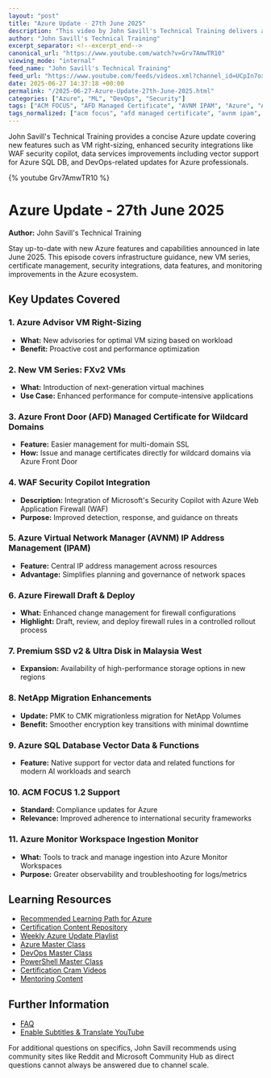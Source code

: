 ```yaml
---
layout: "post"
title: "Azure Update - 27th June 2025"
description: "This video by John Savill's Technical Training delivers a rapid update on recent developments and enhancements in Microsoft Azure. Key topics include Azure Advisor VM right-sizing, latest VM types, managed certificates, security copilot integration with WAF, firewall improvements, NetApp migration, Azure SQL vector data support, ACM FOCUS updates, and Azure Monitor Workspace ingestion. The summary is aimed at Azure professionals seeking up-to-date knowledge on infrastructure, security, and cloud service advancements."
author: "John Savill's Technical Training"
excerpt_separator: <!--excerpt_end-->
canonical_url: "https://www.youtube.com/watch?v=Grv7AmwTR10"
viewing_mode: "internal"
feed_name: "John Savill's Technical Training"
feed_url: "https://www.youtube.com/feeds/videos.xml?channel_id=UCpIn7ox7j7bH_OFj7tYouOQ"
date: 2025-06-27 14:37:18 +00:00
permalink: "/2025-06-27-Azure-Update-27th-June-2025.html"
categories: ["Azure", "ML", "DevOps", "Security"]
tags: ["ACM FOCUS", "AFD Managed Certificate", "AVNM IPAM", "Azure", "Azure Advisor", "Azure Cloud", "Azure Firewall", "Azure Monitor Workspace", "Azure SQL Database", "Azure Updates", "Cloud", "Cloud Infrastructure", "Cloud Security", "DevOps", "Draft & Deploy", "FXv2 VMs", "IaaS", "Infrastructure as A Service", "John Savill", "Managed Certificates", "Microsoft", "Microsoft Azure", "ML", "NetApp Migration", "Prem SSD V2", "Security", "Vector Data", "Videos", "WAF Security Copilot", "Workload Optimization"]
tags_normalized: ["acm focus", "afd managed certificate", "avnm ipam", "azure", "azure advisor", "azure cloud", "azure firewall", "azure monitor workspace", "azure sql database", "azure updates", "cloud", "cloud infrastructure", "cloud security", "devops", "draft deploy", "fxv2 vms", "iaas", "infrastructure as a service", "john savill", "managed certificates", "microsoft", "microsoft azure", "ml", "netapp migration", "prem ssd v2", "security", "vector data", "videos", "waf security copilot", "workload optimization"]
---
```


John Savill's Technical Training provides a concise Azure update covering new features such as VM right-sizing, enhanced security integrations like WAF security copilot, data services improvements including vector support for Azure SQL DB, and DevOps-related updates for Azure professionals.<!--excerpt_end-->

{% youtube Grv7AmwTR10 %}

# Azure Update - 27th June 2025

**Author:** John Savill's Technical Training

Stay up-to-date with new Azure features and capabilities announced in late June 2025. This episode covers infrastructure guidance, new VM series, certificate management, security integrations, data features, and monitoring improvements in the Azure ecosystem.

## Key Updates Covered

### 1. Azure Advisor VM Right-Sizing

- **What:** New advisories for optimal VM sizing based on workload
- **Benefit:** Proactive cost and performance optimization

### 2. New VM Series: FXv2 VMs

- **What:** Introduction of next-generation virtual machines
- **Use Case:** Enhanced performance for compute-intensive applications

### 3. Azure Front Door (AFD) Managed Certificate for Wildcard Domains

- **Feature:** Easier management for multi-domain SSL
- **How:** Issue and manage certificates directly for wildcard domains via Azure Front Door

### 4. WAF Security Copilot Integration

- **Description:** Integration of Microsoft's Security Copilot with Azure Web Application Firewall (WAF)
- **Purpose:** Improved detection, response, and guidance on threats

### 5. Azure Virtual Network Manager (AVNM) IP Address Management (IPAM)

- **Feature:** Central IP address management across resources
- **Advantage:** Simplifies planning and governance of network spaces

### 6. Azure Firewall Draft & Deploy

- **What:** Enhanced change management for firewall configurations
- **Highlight:** Draft, review, and deploy firewall rules in a controlled rollout process

### 7. Premium SSD v2 & Ultra Disk in Malaysia West

- **Expansion:** Availability of high-performance storage options in new regions

### 8. NetApp Migration Enhancements

- **Update:** PMK to CMK migrationless migration for NetApp Volumes
- **Benefit:** Smoother encryption key transitions with minimal downtime

### 9. Azure SQL Database Vector Data & Functions

- **Feature:** Native support for vector data and related functions for modern AI workloads and search

### 10. ACM FOCUS 1.2 Support

- **Standard:** Compliance updates for Azure
- **Relevance:** Improved adherence to international security frameworks

### 11. Azure Monitor Workspace Ingestion Monitor

- **What:** Tools to track and manage ingestion into Azure Monitor Workspaces
- **Purpose:** Greater observability and troubleshooting for logs/metrics

## Learning Resources

- [Recommended Learning Path for Azure](https://learn.onboardtoazure.com)
- [Certification Content Repository](https://github.com/johnthebrit/CertificationMaterials)
- [Weekly Azure Update Playlist](https://youtube.com/playlist?list=PLlVtbbG169nEv7jSfOVmQGRp9wAoAM0Ks)
- [Azure Master Class](https://youtube.com/playlist?list=PLlVtbbG169nGccbp8VSpAozu3w9xSQJoY)
- [DevOps Master Class](https://youtube.com/playlist?list=PLlVtbbG169nFr8RzQ4GIxUEznpNR53ERq)
- [PowerShell Master Class](https://youtube.com/playlist?list=PLlVtbbG169nFq_hR7FcMYg32xsSAObuq8)
- [Certification Cram Videos](https://youtube.com/playlist?list=PLlVtbbG169nHz2qfLvPsAz9CnnXofhmcA)
- [Mentoring Content](https://youtube.com/playlist?list=PLlVtbbG169nGHxNkSWB0PjzZHwZ0BkXZZ)

## Further Information

- [FAQ](https://savilltech.com/faq)
- [Enable Subtitles & Translate YouTube](https://youtu.be/v5b53-PgEmI)

For additional questions on specifics, John Savill recommends using community sites like Reddit and Microsoft Community Hub as direct questions cannot always be answered due to channel scale.
